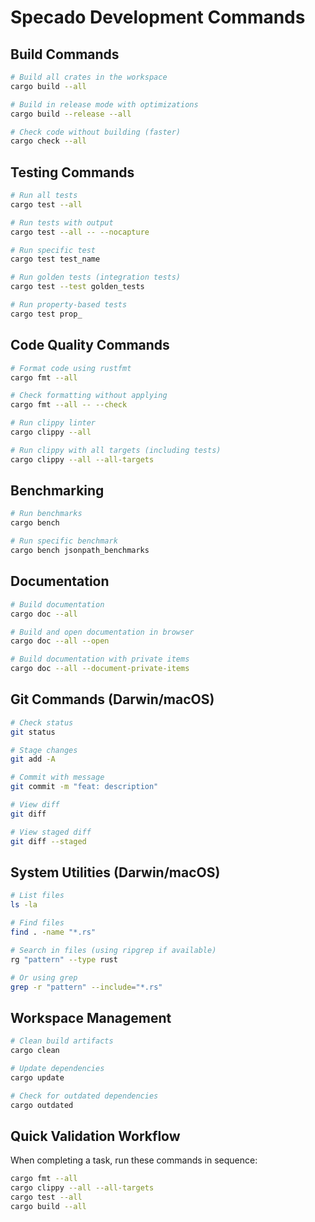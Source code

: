 # Specado Development Commands

## Build Commands
```bash
# Build all crates in the workspace
cargo build --all

# Build in release mode with optimizations
cargo build --release --all

# Check code without building (faster)
cargo check --all
```

## Testing Commands
```bash
# Run all tests
cargo test --all

# Run tests with output
cargo test --all -- --nocapture

# Run specific test
cargo test test_name

# Run golden tests (integration tests)
cargo test --test golden_tests

# Run property-based tests
cargo test prop_
```

## Code Quality Commands
```bash
# Format code using rustfmt
cargo fmt --all

# Check formatting without applying
cargo fmt --all -- --check

# Run clippy linter
cargo clippy --all

# Run clippy with all targets (including tests)
cargo clippy --all --all-targets
```

## Benchmarking
```bash
# Run benchmarks
cargo bench

# Run specific benchmark
cargo bench jsonpath_benchmarks
```

## Documentation
```bash
# Build documentation
cargo doc --all

# Build and open documentation in browser
cargo doc --all --open

# Build documentation with private items
cargo doc --all --document-private-items
```

## Git Commands (Darwin/macOS)
```bash
# Check status
git status

# Stage changes
git add -A

# Commit with message
git commit -m "feat: description"

# View diff
git diff

# View staged diff
git diff --staged
```

## System Utilities (Darwin/macOS)
```bash
# List files
ls -la

# Find files
find . -name "*.rs"

# Search in files (using ripgrep if available)
rg "pattern" --type rust

# Or using grep
grep -r "pattern" --include="*.rs"
```

## Workspace Management
```bash
# Clean build artifacts
cargo clean

# Update dependencies
cargo update

# Check for outdated dependencies
cargo outdated
```

## Quick Validation Workflow
When completing a task, run these commands in sequence:
```bash
cargo fmt --all
cargo clippy --all --all-targets
cargo test --all
cargo build --all
```